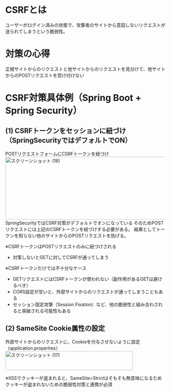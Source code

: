 # CSRFとは
ユーザーがログイン済みの状態で、攻撃者のサイトから意図しないリクエストが送られてしまうという脆弱性。

# 対策の心得
正規サイトからのリクエストと他サイトからのリクエストを見分けて、他サイトからのPOSTリクエストを受け付けない

# CSRF対策具体例（Spring Boot + Spring Security）
## (1) CSRFトークンをセッションに紐づけ（SpringSecurityではデフォルトでON）
POSTリクエストフォームにCSRFトークンを紐づけ
<img width="795" height="197" alt="スクリーンショット (16)" src="https://github.com/user-attachments/assets/c40e6b96-dfd6-4130-b4b4-09428dc024ea" />
SpringSecurityではCSRF対策がデフォルトでオンになっている
そのためPOSTリクエストには上記のCSRFトークンを紐づけする必要がある。
結果としてトークンを知らない他のサイトからのPOSTリクエストを防げる。

※CSRFトークンはPOSTリクエストのみに紐づけされる
- 対策しないとGETに対してCSRFが通ってしまう

※CSRFトークンだけでは不十分なケース
- GETリクエストにはCSRFトークンが使われない（副作用があるGETは避けるべき）
- CORS設定が甘いと、外部サイトからのリクエストが通ってしまうこともある
- セッション固定攻撃（Session Fixation）など、他の脆弱性と組み合わされると突破される可能性もある

## (2) SameSite Cookie属性の設定
外部サイトからのリクエストに、Cookieを付与させないように設定
（application.properties）
<img width="401" height="60" alt="スクリーンショット (17)" src="https://github.com/user-attachments/assets/c3be6cc7-c379-48ae-b729-4df28f7286ab" />

※XSSでクッキーが盗まれると、SameSite=Strictはそもそも無意味になるためクッキーが盗まれないための脆弱性対策と連携が必須
